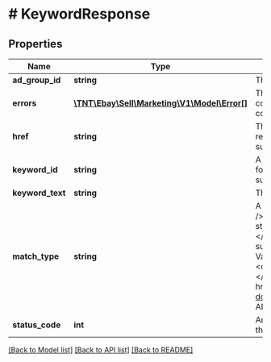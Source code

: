 # # KeywordResponse

## Properties

Name | Type | Description | Notes
------------ | ------------- | ------------- | -------------
**ad_group_id** | **string** | The identifier of the ad group that the keyword was added to. | [optional]
**errors** | [**\TNT\Ebay\Sell\Marketing\V1\Model\Error[]**](Error.md) | This container will be returned if there is an issue creating the corresponding keyword and/or adding that keyword to the corresponding ad group. | [optional]
**href** | **string** | The getKeyword URI for the keyword, which is used to retrieve the keyword. This URI will be returned for each successfully created keyword. | [optional]
**keyword_id** | **string** | A unique eBay-assigned ID for a keyword that is generated for an ad group. This keyword ID will be generated for each successfully created keyword. | [optional]
**keyword_text** | **string** | The text of the keyword. | [optional]
**match_type** | **string** | A field that defines the match type for the keyword.&lt;br /&gt;&lt;br /&gt;&lt;span class&#x3D;\&quot;tablenote\&quot;&gt;&lt;span style&#x3D;\&quot;color:#004680\&quot;&gt;&lt;strong&gt;Note:&lt;/strong&gt;&lt;/span&gt; Broad matching of keywords is currently only supported in the AU marketplace.&lt;/span&gt;&lt;br /&gt;&lt;b&gt;Valid Values:&lt;/b&gt;&lt;ul&gt;&lt;li&gt;&lt;code&gt;BROAD&lt;/code&gt;&lt;/li&gt;&lt;li&gt;&lt;code&gt;EXACT&lt;/code&gt;&lt;/li&gt;&lt;li&gt;&lt;code&gt;PHRASE&lt;/code&gt;&lt;/li&gt;&lt;/ul&gt; For implementation help, refer to &lt;a href&#x3D;&#39;https://developer.ebay.com/api-docs/sell/marketing/types/pls:MatchTypeEnum&#39;&gt;eBay API documentation&lt;/a&gt; | [optional]
**status_code** | **int** | An HTTP status code is returned for each keyword to indicate the success or failure of adding that keyword to the ad group. | [optional]

[[Back to Model list]](../../README.md#models) [[Back to API list]](../../README.md#endpoints) [[Back to README]](../../README.md)
